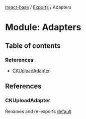 [treact-base](../README.md) / [Exports](../modules.md) / Adapters

# Module: Adapters

## Table of contents

### References

- [CKUploadAdapter](Adapters.md#ckuploadadapter)

## References

### CKUploadAdapter

Renames and re-exports [default](../classes/Adapters_CKUploadAdapter.default.md)
